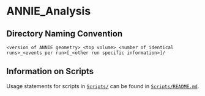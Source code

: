 # **ANNIE_Analysis**
 
## Directory Naming Convention
`<version of ANNIE geometry>_<top volume>_<number of identical runs>_<events per run>[_<other run specific information>]/`

## Information on Scripts

Usage statements for scripts in [`Scripts/`](https://github.com/Noah-Everett/ANNIE_Analysis/tree/main/Scripts) can be found in [`Scripts/README.md`](https://github.com/Noah-Everett/ANNIE_Analysis/tree/main/Scripts#readme).